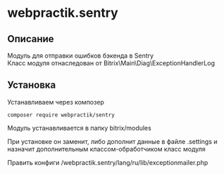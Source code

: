 # webpractik.sentry

## Описание
Модуль для отправки ошибков бэкенда в Sentry  
Класс модуля отнаследован от Bitrix\Main\Diag\ExceptionHandlerLog

## Установка
Устанавливаем через композер
```
composer require webpractik/sentry
```

Модуль устанавливается в папку bitrix/modules

При установке он заменит, либо дополнит данные в файле .settings и назначит дополнительным классом-обработчиком класс модуля

Править конфиги /webpractik.sentry/lang/ru/lib/exceptionmailer.php

